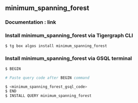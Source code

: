 ## minimum_spanning_forest
### Documentation : link 
### Install minimum_spanning_forest via Tigergraph CLI
```bash
$ tg box algos install minimum_spanning_forest
```
### Install minimum_spanning_forest via GSQL terminal
```bash
$ BEGIN 

# Paste query code after BEGIN command

$ <minimum_spanning_forest_gsql_code>
$ END 
$ INSTALL QUERY minimum_spanning_forest
```